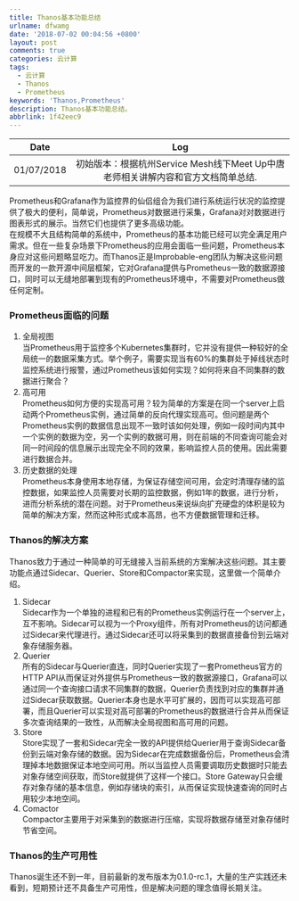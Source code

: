 ```yaml
---
title: Thanos基本功能总结
urlname: dfwamg
date: '2018-07-02 00:04:56 +0800'
layout: post
comments: true
categories: 云计算
tags:
  - 云计算
  - Thanos
  - Prometheus
keywords: 'Thanos,Prometheus'
description: Thanos基本功能总结。
abbrlink: 1f42eec9
---
```



| Date | Log |
| :---: | :---: |
| 01/07/2018 | 初始版本：根据杭州Service Mesh线下Meet Up中唐老师相关讲解内容和官方文档简单总结. |


Prometheus和Grafana作为监控界的仙侣组合为我们进行系统运行状况的监控提供了极大的便利，简单说，Prometheus对数据进行采集，Grafana对对数据进行图表形式的展示。当然它们也提供了更多高级功能。<br />
在规模不大且结构简单的系统中，Prometheus的基本功能已经可以完全满足用户需求。但在一些复杂场景下Prometheus的应用会面临一些问题，Prometheus本身应对这些问题略显吃力。而Thanos正是Improbable-eng团队为解决这些问题而开发的一款开源中间层框架，它对Grafana提供与Prometheus一致的数据源接口，同时可以无缝地部署到现有的Prometheus环境中，不需要对Prometheus做任何定制。


<a name="87f45c06"></a>
### Prometheus面临的问题

1. 全局视图<br />
当Prometheus用于监控多个Kubernetes集群时，它并没有提供一种较好的全局统一的数据采集方式。举个例子，需要实现当有60%的集群处于掉线状态时监控系统进行报警，通过Prometheus该如何实现？如何将来自不同集群的数据进行聚合？
2. 高可用<br />
Prometheus如何方便的实现高可用？较为简单的方案是在同一个server上启动两个Prometheus实例，通过简单的反向代理实现高可。但问题是两个Prometheus实例的数据信息出现不一致时该如何处理，例如一段时间内其中一个实例的数据为空，另一个实例的数据可用，则在前端的不同查询可能会对同一时间段的信息展示出现完全不同的效果，影响监控人员的使用。因此需要进行数据合并。
3. 历史数据的处理<br />
Prometheus本身使用本地存储，为保证存储空间可用，会定时清理存储的监控数据，如果监控人员需要对长期的监控数据，例如1年的数据，进行分析，进而分析系统的潜在问题。对于Prometheus来说纵向扩充硬盘的体积是较为简单的解决方案，然而这种形式成本高昂，也不方便数据管理和迁移。


<a name="d66e0cef"></a>
### Thanos的解决方案

Thanos致力于通过一种简单的可无缝接入当前系统的方案解决这些问题。其主要功能点通过Sidecar、Querier、Store和Compactor来实现，这里做一个简单介绍。

1. Sidecar<br />
Sidecar作为一个单独的进程和已有的Prometheus实例运行在一个server上，互不影响。Sidecar可以视为一个Proxy组件，所有对Prometheus的访问都通过Sidecar来代理进行。通过Sidecar还可以将采集到的数据直接备份到云端对象存储服务器。
2. Querier<br />
所有的Sidecar与Querier直连，同时Querier实现了一套Prometheus官方的HTTP API从而保证对外提供与Prometheus一致的数据源接口，Grafana可以通过同一个查询接口请求不同集群的数据，Querier负责找到对应的集群并通过Sidecar获取数据。Querier本身也是水平可扩展的，因而可以实现高可部署，而且Querier可以实现对高可部署的Prometheus的数据进行合并从而保证多次查询结果的一致性，从而解决全局视图和高可用的问题。
3. Store<br />
Store实现了一套和Sidecar完全一致的API提供给Querier用于查询Sidecar备份到云端对象存储的数据。因为Sidecar在完成数据备份后，Prometheus会清理掉本地数据保证本地空间可用。所以当监控人员需要调取历史数据时只能去对象存储空间获取，而Store就提供了这样一个接口。Store Gateway只会缓存对象存储的基本信息，例如存储块的索引，从而保证实现快速查询的同时占用较少本地空间。
4. Comactor<br />
Compactor主要用于对采集到的数据进行压缩，实现将数据存储至对象存储时节省空间。


<a name="c23f4d1c"></a>
### Thanos的生产可用性

Thanos诞生还不到一年，目前最新的发布版本为0.1.0-rc.1，大量的生产实践还未看到，短期预计还不具备生产可用性，但是解决问题的理念值得长期关注。

